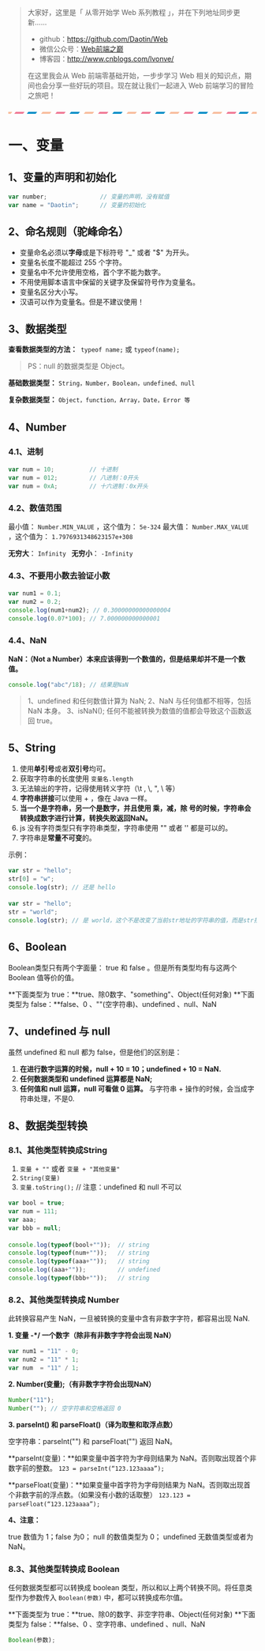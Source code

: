 >大家好，这里是「 从零开始学 Web 系列教程 」，并在下列地址同步更新......
>
> - github：https://github.com/Daotin/Web
> - 微信公众号：[Web前端之巅](https://github.com/Daotin/pic/raw/master/wx.jpg)
> - 博客园：http://www.cnblogs.com/lvonve/
>
> 在这里我会从 Web 前端零基础开始，一步步学习 Web 相关的知识点，期间也会分享一些好玩的项目。现在就让我们一起进入 Web 前端学习的冒险之旅吧！

![](https://github.com/Daotin/pic/raw/master/fgx.png)



# 一、变量

## 1、变量的声明和初始化

```javascript
var number;               // 变量的声明，没有赋值
var name = "Daotin";      // 变量的初始化
```





## 2、命名规则（驼峰命名）

- 变量命名必须以**字母**或是下标符号 "_" 或者 "$" 为开头。
- 变量名长度不能超过 255 个字符。
- 变量名中不允许使用空格，首个字不能为数字。
- 不用使用脚本语言中保留的关键字及保留符号作为变量名。
- 变量名区分大小写。
- 汉语可以作为变量名。但是不建议使用！





## 3、数据类型

**查看数据类型的方法：**` typeof name;` 或 `typeof(name); `

>PS：null 的数据类型是 Object。


**基础数据类型：**
` String，Number，Boolean，undefined、null `

**复杂数据类型：**
 `Object，function，Array，Date，Error 等 `




## 4、Number

### 4.1、进制

```javascript
var num = 10;          // 十进制
var num = 012;         // 八进制：0开头
var num = 0xA;         // 十六进制：0x开头
```

 

### 4.2、数值范围

最小值： `Number.MIN_VALUE` ，这个值为： `5e-324`
最大值： `Number.MAX_VALUE` ，这个值为： `1.7976931348623157e+308`

**无穷大**： `Infinity `
**无穷小**： `-Infinity` 

 

### 4.3、不要用小数去验证小数

```javascript
var num1 = 0.1;
var num2 = 0.2;
console.log(num1+num2); // 0.30000000000000004
console.log(0.07*100); // 7.000000000000001
```

 

### 4.4、NaN

**NaN：（Not a Number）本来应该得到一个数值的，但是结果却并不是一个数值。**

```javascript
console.log("abc"/18); // 结果是NaN
```
> 1、undefined 和任何数值计算为 NaN;
> 2、NaN 与任何值都不相等，包括 NaN 本身。
> 3、isNaN(); 任何不能被转换为数值的值都会导致这个函数返回 true。





## 5、String

1. 使用**单引号**或者**双引号**均可。
2. 获取字符串的长度使用 `变量名.length`
3. 无法输出的字符，记得使用转义字符（\t , \\, \", \\ 等）
4. **字符串拼接**可以使用 + ，像在 Java 一样。
5. **当一个是字符串，另一个是数字，并且使用 乘，减，除 号的时候，字符串会转换成数字进行计算，转换失败返回NaN。**
6. js 没有字符类型只有字符串类型，字符串使用  "" 或者 ''  都是可以的。
7. 字符串是**常量不可变**的。

示例：

```javascript
var str = "hello";
str[0] = "w";
console.log(str); // 还是 hello

var str = "hello";
str = "world";
console.log(str); // 是 world，这个不是改变了当前str地址的字符串的值，而是str指向了新的字符串，旧的字符串的值仍然没有更改。
```





## 6、Boolean

Boolean类型只有两个字面量： true 和 false 。但是所有类型均有与这两个 Boolean 值等价的值。

**下面类型为 true：**true、除0数字、"something"、Object(任何对象)
**下面类型为 false：**false、0 、""(空字符串)、undefined 、null、NaN






## 7、undefined 与 null

虽然 undefined 和 null 都为 false，但是他们的区别是：

1. **在进行数字运算的时候，null + 10 = 10；undefined + 10 = NaN.**
2. **任何数据类型和 undefined 运算都是 NaN;**
3. **任何值和 null 运算，null 可看做 0 运算。** 与字符串 + 操作的时候，会当成字符串处理，不是0.








## 8、数据类型转换

### 8.1、其他类型转换成String

1. `变量 + ""` 或者 `变量 + "其他变量"`
2. `String(变量)`
3. `变量.toString();` // 注意：undefined 和 null 不可以




```javascript
var bool = true;
var num = 111;
var aaa;
var bbb = null;

console.log(typeof(bool+""));  // string
console.log(typeof(num+""));   // string
console.log(typeof(aaa+""));   // string
console.log((aaa+""));         // undefined
console.log(typeof(bbb+""));   // string
```

 

### 8.2、其他类型转换成 Number

此转换容易产生 NaN，一旦被转换的变量中含有非数字字符，都容易出现 NaN.


**1. 变量 -*/ 一个数字（除非有非数字字符会出现 NaN）**
```js
var num1 = "11" - 0; 
var num2 = "11" * 1;
var num  = "11" / 1;
```



**2. Number(变量);（有非数字字符会出现NaN）**

```js
Number("11");
Number(""); // 空字符串和空格返回 0
```



**3. parseInt() 和 parseFloat()（译为取整和取浮点数）**

空字符串：parseInt("") 和 parseFloat("") 返回 NaN。

**parseInt(变量)：**如果变量中首字符为字母则结果为 NaN。否则取出现首个非数字前的整数。 `123 = parseInt(“123.123aaaa”);`

**parseFloat(变量)：**如果变量中首字符为字母则结果为 NaN。否则取出现首个非数字前的浮点数。（如果没有小数的话取整）  `123.123 = parseFloat(“123.123aaaa”);`



**4、注意：**

true 数值为 1；false 为0；
null 的数值类型为 0；
undefined 无数值类型或者为 NaN。

 

 

### 8.3、其他类型转换成 Boolean

任何数据类型都可以转换成 boolean 类型，所以和以上两个转换不同。将任意类型作为参数传入 `Boolean(参数)` 中，都可以转换成布尔值。

**下面类型为 true：**true、除0的数字、非空字符串、Object(任何对象)
**下面类型为 false：**false、0 、空字符串、undefined 、null、NaN
```js
Boolean(参数); 
```

